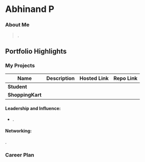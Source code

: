 # Abhinand P


### About Me

> .

## Portfolio Highlights

### My Projects

| Name                | Description                                                               | Hosted Link                              | Repo Link                                                      |
|---------------------|---------------------------------------------------------------------------|------------------------------------------|----------------------------------------------------------------|
| **Student**  |                   |    |        |
| **ShoppingKart**  |  |     |           |

#### Leadership and Influence:

- .

#### Networking:
.

### Career Plan
